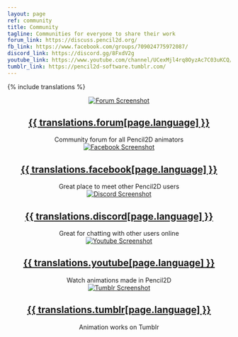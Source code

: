 ```yaml
---
layout: page
ref: community
title: Community
tagline: Communities for everyone to share their work
forum_link: https://discuss.pencil2d.org/
fb_link: https://www.facebook.com/groups/709024775972087/
discord_link: https://discord.gg/8FxdV2g
youtube_link: https://www.youtube.com/channel/UCexMjl4rq8OyzAc7C03uKCQ/playlists
tumblr_link: https://pencil2d-software.tumblr.com/
---
```

{% include translations %}

<div class="tiles" style="text-align:center">
  <div class="community-tile">
    <a href="{{ page.forum_link }}" target="_blank"><img src="{{ "/images/community-forum.jpg" | relative_url }}" alt="Forum Screenshot"></a>
    <a href="{{ page.forum_link }}" target="_blank"><h2 class="post-title">{{ translations.forum[page.language] }}</h2></a>
    Community forum for all Pencil2D animators
  </div>

  <div class="community-tile">
    <a href="{{ page.fb_link }}" target="_blank"><img src="{{ "/images/community-facebook.jpg" | relative_url }}" alt="Facebook Screenshot"></a>
    <a href="{{ page.fb_link }}" target="_blank"><h2 class="post-title">{{ translations.facebook[page.language] }}</h2></a>
    Great place to meet other Pencil2D users
  </div>

  <div class="community-tile">
    <a href="{{ page.discord_link }}" target="_blank"><img src="{{ "/images/community-discord.jpg" | relative_url }}" alt="Discord Screenshot"></a>
    <a href="{{ page.discord_link }}" target="_blank"><h2 class="post-title">{{ translations.discord[page.language] }}</h2></a>
    Great for chatting with other users online
  </div>

  <div class="community-tile">
  <a href="{{ page.youtube_link }}" target="_blank"><img src="{{ "/images/community-youtube.jpg" | relative_url }}" alt="Youtube Screenshot"></a>
    <a href="{{ page.youtube_link }}" target="_blank"><h2 class="post-title">{{ translations.youtube[page.language] }}</h2></a>
    Watch animations made in Pencil2D
  </div>

  <div class="community-tile">
    <a href="{{ page.tumblr_link }}" target="_blank"><img src="{{ "/images/community-tumblr.jpg" | relative_url }}" alt="Tumblr Screenshot"></a>
    <a href="{{ page.tumblr_link }}" target="_blank"><h2 class="post-title">{{ translations.tumblr[page.language] }}</h2></a>
    Animation works on Tumblr
  </div>

</div>
<div style="clear:both"></div>
